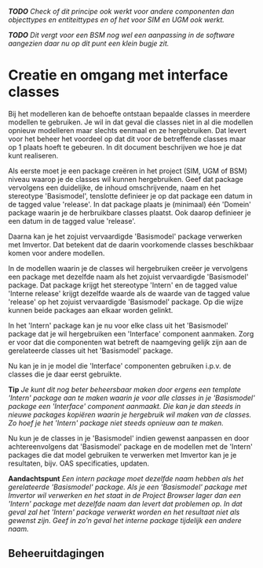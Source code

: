 _**TODO** Check of dit principe ook werkt voor andere componenten dan objecttypes en entiteittypes en of het 
voor SIM en UGM ook werkt._

_**TODO** Dit vergt voor een BSM nog wel een aanpassing in de software aangezien daar nu op dit punt een klein
bugje zit._

# Creatie en omgang met interface classes
Bij het modelleren kan de behoefte ontstaan bepaalde classes in meerdere modellen te gebruiken. Je wil in dat 
geval die classes niet in al die modellen opnieuw modelleren maar slechts eenmaal en ze hergebruiken. Dat levert 
voor het beheer het voordeel op dat dit voor de betreffende classes maar op 1 plaats hoeft te gebeuren. In dit 
document beschrijven we hoe je dat kunt realiseren.

Als eerste moet je een package creëren in het project (SIM, UGM of BSM) niveau waarop je de classes wil kunnen 
hergebruiken. Geef dat package vervolgens een duidelijke, de inhoud omschrijvende, naam en het stereotype 
'Basismodel', tenslotte definieer je op dat package een datum in de tagged value 'release'. In dat package plaats 
je (minimaal) één 'Domein' package waarin je de herbruikbare classes plaatst. Ook daarop definieer je een datum 
in de tagged value 'release'.

Daarna kan je het zojuist vervaardigde 'Basismodel' package verwerken met Imvertor. Dat betekent dat de daarin 
voorkomende classes beschikbaar komen voor andere modellen.

In de modellen waarin je de classes wil hergebruiken creëer je vervolgens een package met dezelfde naam als het 
zojuist vervaardigde 'Basismodel' package. Dat package krijgt het stereotype 'Intern' en de tagged value 'Interne 
release' krijgt dezelfde waarde als de waarde van de tagged value 'release' op het zojuist vervaardigde 'Basismodel'
package. Op die wijze kunnen beide packages aan elkaar worden gelinkt.

In het 'Intern' package kan je nu voor elke class uit het 'Basismodel' package dat je wil hergebruiken een 
'Interface' component aanmaken. Zorg er voor dat die componenten wat betreft de naamgeving gelijk zijn aan de 
gerelateerde classes uit het 'Basismodel' package.

Nu kan je in je model die 'Interface' componenten gebruiken i.p.v. de classes die je daar eerst gebruikte.

**Tip** _Je kunt dit nog beter beheersbaar maken door ergens een template 'Intern' package aan te maken waarin je
voor alle classes in je 'Basismodel' package een 'Interface' component aanmaakt. Die kan je dan steeds in nieuwe 
packages kopiëren waarin je hergebruik wil maken van de classes. Zo hoef je het 'Intern' package niet steeds opnieuw 
aan te maken._

Nu kun je de classes in je 'Basismodel' indien gewenst aanpassen en door achtereenvolgens dat 'Basismodel' package 
en de modellen met de 'Intern' packages die dat model gebruiken te verwerken met Imvertor kan je je resultaten, bijv. 
OAS specificaties, updaten.

**Aandachtspunt** _Een intern package moet dezelfde naam hebben als het gerelateerde 'Basismodel' package. Als je 
een 'Basismodel' package met Imvertor wil verwerken en het staat in de Project Browser lager dan een 'Intern' package
met dezelfde naam dan levert dat problemen op. In dat geval zal het 'Intern' package verwerkt worden en het resultaat
niet als gewenst zijn. Geef in zo'n geval het interne package tijdelijk een andere naam._

## Beheeruitdagingen
